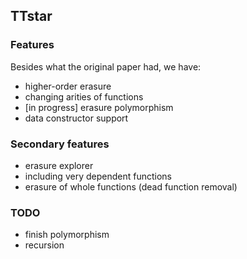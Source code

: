 ## TTstar

### Features

Besides what the original paper had, we have:
* higher-order erasure
* changing arities of functions
* [in progress] erasure polymorphism
* data constructor support

### Secondary features
* erasure explorer
* including very dependent functions
* erasure of whole functions (dead function removal)

### TODO
* finish polymorphism
* recursion
